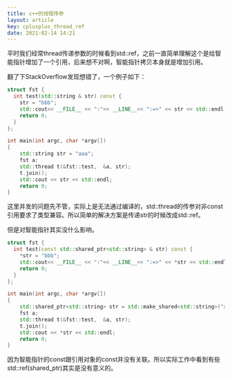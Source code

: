 ```yaml
---
title: c++的线程传参
layout: article
key: cplusplus_thread_ref
date: 2021-02-14 14:21
---
```


平时我们经常thread传递参数的时候看到std::ref，之前一直简单理解这个是给智能指针增加了一个引用，后来想不对啊，智能指针拷贝本身就是增加引用。

翻了下StackOverflow发现想错了，一个例子如下：


```c++
struct fst {
  int test(std::string & str) const {
    str = "bbb";
    std::cout<< __FILE__ << ":"<< __LINE__<< ":=>" << str << std::endl;
    return 0;
  }
};

int main(int argc, char *argv[])
{
    std::string str = "aaa";
    fst a;
    std::thread t(&fst::test,  &a, str);
    t.join();
    std::cout << str << std::endl;
    return 0;
}
```

这里并发的问题先不管，实际上是无法通过编译的，std::thread的传参对非const引用要求了类型兼容。所以简单的解决方案是传递str的时候改成std::ref。

但是对智能指针其实没什么影响。

```c++
struct fst {
  int test(const std::shared_ptr<std::string> & str) const {
    *str = "bbb";
    std::cout<< __FILE__ << ":"<< __LINE__<< ":=>" << *str << std::endl;
    return 0;
  }
};

int main(int argc, char *argv[])
{
    std::shared_ptr<std::string> str = std::make_shared<std::string>("aaa");
    fst a;
    std::thread t(&fst::test,  &a, str);
    t.join();
    std::cout << *str << std::endl;
    return 0;
}
```

因为智能指针的const跟引用对象的const并没有关联。所以实际工作中看到有些std::ref(shared_ptr)其实是没有意义的。
